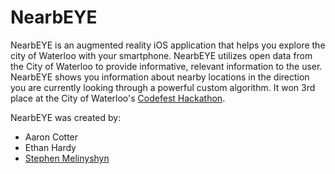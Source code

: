 # NearbEYE

NearbEYE is an augmented reality iOS application that helps you explore the city of Waterloo with your smartphone. NearbEYE utilizes open data from the City of Waterloo to provide informative, relevant information to the user. NearbEYE shows you information about nearby locations in the direction you are currently looking through a powerful custom algorithm. It won 3rd place at the City of Waterloo's [Codefest Hackathon](http://www.waterloo.ca/en/government/WaterlooCodefest.asp).

NearbEYE was created by:
- Aaron Cotter
- Ethan Hardy 
- [Stephen Melinyshyn](http://melinysh.me)
